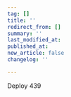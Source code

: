 ```yaml
---
tag: []
title: ''
redirect_from: []
summary: ''
last_modified_at: 
published_at: 
new_article: false
changelog: ''

---
```

Deploy 439